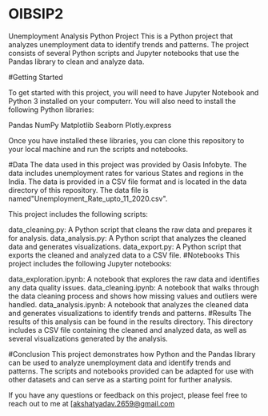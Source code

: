 # OIBSIP2
Unemployment Analysis Python Project
This is a Python project that analyzes unemployment data to identify trends and patterns. The project consists of several Python scripts and Jupyter notebooks that use the Pandas library to clean and analyze data.

#Getting Started

To get started with this project, you will need to have Jupyter Notebook and Python 3 installed on your computerr. You will also need to install the following Python libraries:

Pandas
NumPy
Matplotlib
Seaborn 
Plotly.express 

Once you have installed these libraries, you can clone this repository to your local machine and run the scripts and notebooks.

#Data
The data used in this project was provided by Oasis Infobyte. The data includes unemployment rates for various States and regions in the India. The data is provided in a CSV file format and is located in the data directory of this repository. The data file is named"Unemployment_Rate_upto_11_2020.csv".


This project includes the following scripts:

data_cleaning.py: A Python script that cleans the raw data and prepares it for analysis.
data_analysis.py: A Python script that analyzes the cleaned data and generates visualizations.
data_export.py: A Python script that exports the cleaned and analyzed data to a CSV file.
#Notebooks
This project includes the following Jupyter notebooks:

data_exploration.ipynb: A notebook that explores the raw data and identifies any data quality issues.
data_cleaning.ipynb: A notebook that walks through the data cleaning process and shows how missing values and outliers were handled.
data_analysis.ipynb: A notebook that analyzes the cleaned data and generates visualizations to identify trends and patterns.
#Results
The results of this analysis can be found in the results directory. This directory includes a CSV file containing the cleaned and analyzed data, as well as several visualizations generated by the analysis.

#Conclusion
This project demonstrates how Python and the Pandas library can be used to analyze unemployment data and identify trends and patterns. The scripts and notebooks provided can be adapted for use with other datasets and can serve as a starting point for further analysis.

If you have any questions or feedback on this project, please feel free to reach out to me at [akshatyadav.2659@gmail.com
